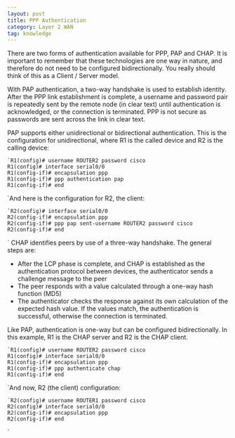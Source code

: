 ```yaml
---
layout: post
title: PPP Authentication
category: Layer 2 WAN
tag: knowledge
---
```

There are two forms of authentication available for PPP, PAP and CHAP. It is important to remember that these technologies are one way in nature, and therefore do not need to be configured bidirectionally. You really should think of this as a Client / Server model.

With PAP authentication, a two-way handshake is used to establish identity. After the PPP link establishment is complete, a username and password pair is repeatedly sent by the remote node (in clear text) until authentication is acknowledged, or the connection is terminated. PPP is not secure as passwords are sent across the link in clear text.

PAP supports either unidirectional or bidirectional authentication. This is the configuration for unidirectional, where R1 is the called device and R2 is the calling device:
```
`R1(config)# username ROUTER2 password cisco
R1(config)# interface serial0/0
R1(config-if)# encapsulation ppp
R1(config-if)# ppp authentication pap
R1(config-if)# end
```
`And here is the configuration for R2, the client:
```
`R2(config)# interface serial0/0
R2(config-if)# encapsulation ppp
R2(config-if)# ppp pap sent-username ROUTER2 password cisco
R2(config-if)# end
```
`
CHAP identifies peers by use of a three-way handshake. The general steps are:
- After the LCP phase is complete, and CHAP is established as the authentication protocol between devices, the authenticator sends a challenge message to the peer
- The peer responds with a value calculated through a one-way hash function (MD5)
- The authenticator checks the response against its own calculation of the expected hash value. If the values match, the authentication is successful, otherwise the connection is terminated.

Like PAP, authentication is one-way but can be configured bidirectionally. In this example, R1 is the CHAP server and R2 is the CHAP client.
```
`R1(config)# username ROUTER2 password cisco
R1(config)# interface serial0/0
R1(config-if)# encapsulation ppp
R1(config-if)# ppp authenticate chap
R1(config-if)# end
```
`And now,  R2 (the client) configuration:
```
`R2(config)# username ROUTER1 password cisco
R2(config)# interface serial0/0
R2(config-if)# encapsulation ppp
R2(config-if)# end
```
`